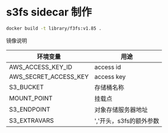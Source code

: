 # s3fs sidecar 制作

```bash
docker build -t library/f3fs:v1.85 .
```

镜像说明

|环境变量|用途|
|---|---|
|AWS_ACCESS_KEY_ID |access id |
|AWS_SECRET_ACCESS_KEY |access key|
|S3_BUCKET |存储桶名称 |
|MOUNT_POINT |挂载点 |
|S3_ENDPOINT |对象存储服务器地址 |
|S3_EXTRAVARS |','开头，s3fs的额外参数|